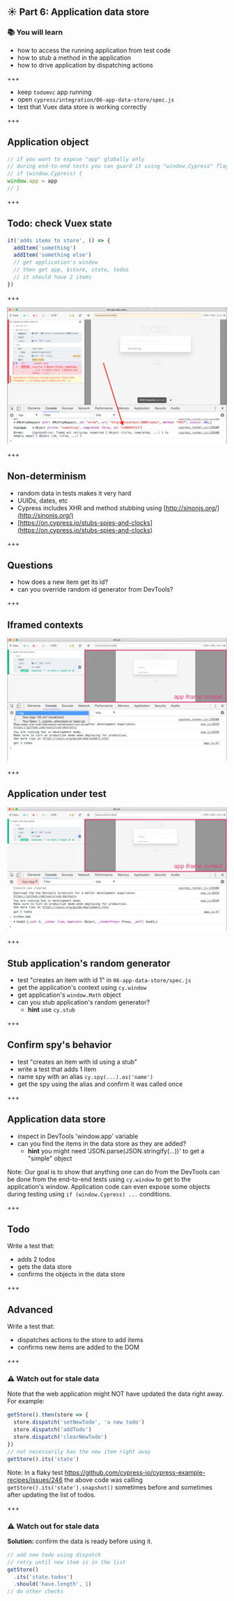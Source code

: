 ## ☀️ Part 6: Application data store

### 📚 You will learn

- how to access the running application from test code
- how to stub a method in the application
- how to drive application by dispatching actions

+++

- keep `todomvc` app running
- open `cypress/integration/06-app-data-store/spec.js`
- test that Vuex data store is working correctly

+++

## Application object

```javascript
// if you want to expose "app" globally only
// during end-to-end tests you can guard it using "window.Cypress" flag
// if (window.Cypress) {
window.app = app
// }
```

+++

## Todo: check Vuex state

```javascript
it('adds items to store', () => {
  addItem('something')
  addItem('something else')
  // get application's window
  // then get app, $store, state, todos
  // it should have 2 items
})
```

+++

![Random id](/slides/06-app-data-store/img/new-todo.png)

+++

## Non-determinism

- random data in tests makes it very hard
- UUIDs, dates, etc
- Cypress includes XHR and method stubbing using [http://sinonjs.org/](http://sinonjs.org/)
- [https://on.cypress.io/stubs-spies-and-clocks](https://on.cypress.io/stubs-spies-and-clocks)

+++

## Questions

- how does a new item get its id?
- can you override random id generator from DevTools?

+++

## Iframed contexts

![Contexts](/slides/06-app-data-store/img/contexts.png)

+++

## Application under test

![Application under test](/slides/06-app-data-store/img/app-in-window.png)

+++

## Stub application's random generator

- test "creates an item with id 1" in `06-app-data-store/spec.js`
- get the application's context using `cy.window`
- get application's `window.Math` object
- can you stub application's random generator?
  - **hint** use `cy.stub`

+++

## Confirm spy's behavior

- test "creates an item with id using a stub"
- write a test that adds 1 item
- name spy with an alias `cy.spy(...).as('name')`
- get the spy using the alias and confirm it was called once

+++

## Application data store

- inspect in DevTools 'window.app' variable
- can you find the items in the data store as they are added?
  - **hint** you might need 'JSON.parse(JSON.stringify(...))' to get a "simple" object

Note:
Our goal is to show that anything one can do from the DevTools can be done from the end-to-end tests using `cy.window` to get to the application's window. Application code can even expose some objects during testing using `if (window.Cypress) ...` conditions.

+++

## Todo

Write a test that:

- adds 2 todos
- gets the data store
- confirms the objects in the data store

+++

## Advanced

Write a test that:

- dispatches actions to the store to add items
- confirms new items are added to the DOM

+++

### ⚠️ Watch out for stale data

Note that the web application might NOT have updated the data right away. For example:

```js
getStore().then(store => {
  store.dispatch('setNewTodo', 'a new todo')
  store.dispatch('addTodo')
  store.dispatch('clearNewTodo')
})
// not necessarily has the new item right away
getStore().its('state')
```

Note:
In a flaky test https://github.com/cypress-io/cypress-example-recipes/issues/246 the above code was calling `getStore().its('state').snapshot()` sometimes before and sometimes after updating the list of todos.

+++

### ⚠️ Watch out for stale data

**Solution:** confirm the data is ready before using it.

```js
// add new todo using dispatch
// retry until new item is in the list
getStore()
  .its('state.todos')
  .should('have.length', 1)
// do other checks
```
